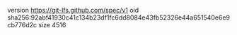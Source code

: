 version https://git-lfs.github.com/spec/v1
oid sha256:92abf41930c41c134b23df1fc6dd8084e43fb52326e44a651540e6e9cb776d2c
size 4516
